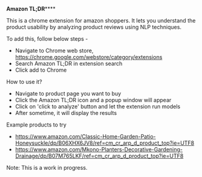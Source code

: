 ****Amazon TL;DR********


This is a chrome extension for amazon shoppers. It lets you understand the product usability by analyzing product reviews using NLP techniques. 

To add this, follow below steps -
 - Navigate to Chrome web store, https://chrome.google.com/webstore/category/extensions
 - Search Amazon TL;DR in extension search
 - Click add to Chrome
 
How to use it?
- Navigate to product page you want to buy
- Click the Amazon TL;DR icon and a popup window will appear
- Click on 'click to analyze' button and let the extension run models
- After sometime, it will display the results

Example products to try
- https://www.amazon.com/Classic-Home-Garden-Patio-Honeysuckle/dp/B06XHX6JV8/ref=cm_cr_arp_d_product_top?ie=UTF8
- https://www.amazon.com/Mkono-Planters-Decorative-Gardening-Drainage/dp/B07M765LKF/ref=cm_cr_arp_d_product_top?ie=UTF8


Note: This is a work in progress. 
